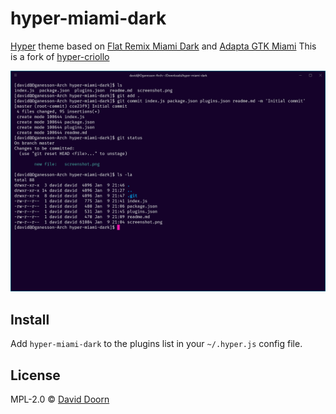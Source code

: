# hyper-miami-dark

[Hyper](https://hyper.is) theme based on [Flat Remix Miami Dark](https://drasite.com/flat-remix-gnome) and [Adapta GTK Miami](https://github.com/ThibaudJeannin/adapta-gtk-miami-theme)
This is a fork of [hyper-criollo](https://github.com/aranajhonny/hyper-criollo/)

![](screenshot.png)


## Install

Add `hyper-miami-dark` to the plugins list in your `~/.hyper.js` config file.

## License

MPL-2.0 © [David Doorn](https://github.com/thedjdoorn)
